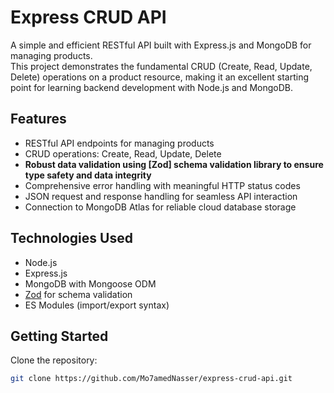 # Express CRUD API

A simple and efficient RESTful API built with Express.js and MongoDB for managing products.  
This project demonstrates the fundamental CRUD (Create, Read, Update, Delete) operations on a product resource, making it an excellent starting point for learning backend development with Node.js and MongoDB.

## Features

- RESTful API endpoints for managing products  
- CRUD operations: Create, Read, Update, Delete  
- **Robust data validation using [Zod] schema validation library to ensure type safety and data integrity**  
- Comprehensive error handling with meaningful HTTP status codes  
- JSON request and response handling for seamless API interaction  
- Connection to MongoDB Atlas for reliable cloud database storage  

## Technologies Used

- Node.js  
- Express.js  
- MongoDB with Mongoose ODM  
- [Zod](https://github.com/colinhacks/zod) for schema validation  
- ES Modules (import/export syntax)  

## Getting Started

Clone the repository:

```bash
git clone https://github.com/Mo7amedNasser/express-crud-api.git
